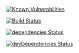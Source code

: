 [![Known Vulnerabilities](https://snyk.io/test/github/DearSecrets/dearsecrets-lib/badge.svg?targetFile=package.json)](https://snyk.io/test/github/DearSecrets/dearsecrets-lib?targetFile=package.json)

[![Build Status](https://travis-ci.org/DearSecrets/dearsecrets-lib.svg?branch=master)](https://travis-ci.org/DearSecrets/dearsecrets-lib)

[![dependencies Status](https://david-dm.org/DearSecrets/dearsecrets-lib/status.svg)](https://david-dm.org/DearSecrets/dearsecrets-lib)

[![devDependencies Status](https://david-dm.org/DearSecrets/dearsecrets-lib/dev-status.svg)](https://david-dm.org/DearSecrets/dearsecrets-lib?type=dev)
